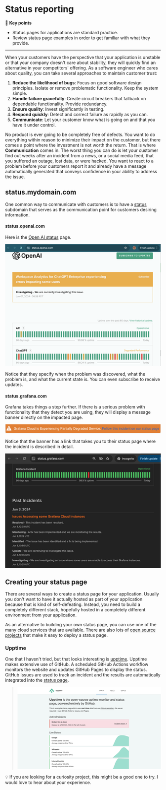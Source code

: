 # Status reporting

🔑 **Key points**

- Status pages for applications are standard practice.
- Review status page examples in order to get familiar with what they provide.

---

When your customers have the perspective that your application is unstable or that your company doesn't care about stability, they will quickly find an alternative in your competitors' offering. As a software engineer who cares about quality, you can take several approaches to maintain customer trust:

1. **Reduce the likelihood of bugs**: Focus on good software design principles. Isolate or remove problematic functionality. Keep the system simple.
1. **Handle failure gracefully**: Create circuit breakers that fallback on dependable functionality. Provide redundancy.
1. **Ensure quality**: Invest significantly in testing.
1. **Respond quickly**: Detect and correct failure as rapidly as you can.
1. **Communicate**: Let your customer know what is going on and that you have it under control.

No product is ever going to be completely free of defects. You want to do everything within reason to minimize their impact on the customer, but there comes a point where the investment is not worth the return. That is where **Communication** comes in. The worst thing you can do is let your customer find out weeks after an incident from a news, or a social media feed, that you suffered an outage, lost data, or were hacked. You want to react to a problem before your customers report it and already have a message automatically generated that conveys confidence in your ability to address the issue.

## status.mydomain.com

One common way to communicate with customers is to have a [status](https://github.com/ivbeg/awesome-status-pages?tab=readme-ov-file#public-status-pages) subdomain that serves as the communication point for customers desiring information.

#### status.openai.com

Here is the [Open AI status](https://status.openai.com) page.

![Open AI status](openAIStatus.png)

Notice that they specify when the problem was discovered, what the problem is, and what the current state is. You can even subscribe to receive updates.

#### status.grafana.com

Grafana takes things a step further. If there is a serious problem with functionality that they detect you are using, they will display a message banner directly on the impacted page.

![Status banner](banner.png)

Notice that the banner has a link that takes you to their status page where the incident is described in detail.

![Grafana status](grafanaStatus.png)

## Creating your status page

There are several ways to create a status page for your application. Usually you don't want to have it actually hosted as part of your application because that is kind of self-defeating. Instead, you need to build a completely different stack, hopefully hosted in a completely different environment from your application.

As an alternative to building your own status page, you can use one of the many cloud services that are available. There are also lots of [open source projects](https://github.com/ivbeg/awesome-status-pages) that make it easy to deploy a status page.

### Upptime

One that I haven't tried, but that looks interesting is [upptime](https://github.com/upptime/upptime). Upptime makes extensive use of GitHub. A scheduled GitHub Actions workflow monitors the website and updates GitHub Pages to display the status. GitHub Issues are used to track an incident and the results are automatically integrated into the [status page](https://demo.upptime.js.org/).

> ![Upptime](upptime.png)

💡 If you are looking for a curiosity project, this might be a good one to try. I would love to hear about your experience.
